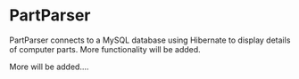# PartParser
 PartParser connects to a MySQL database using Hibernate to display details of computer parts. More functionality will be added.

 More will be added....